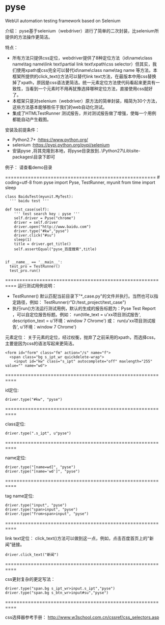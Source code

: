 # pyse
WebUI automation testing framework based on Selenium

介绍：
  pyse基于selenium（webdriver）进行了简单的二次封装，比selenium所提供的方法操作更简洁。
  
特点：
* 所有方法只提供css定位，webdriver提供了8种定位方法（id\name\class name\tag name\link text\partial link text\xpath\css selector）但其实，我们使用xpath或css完全可以替代id\name\class name\tag name 等方法，本框架所提供的click_text()方法可以替代link text方法，在最版本中用css替换掉了xpath，原因是css语法更简洁。统一元素定位方法使代码看起来更具有一致性，当看到一个元素时不用再犹豫选择哪种定位方法，直接使用css就好了。
* 本框架只是对selenium（webdriver）原方法的简单封装，精简为30个方法，这些方法基本能够胜任于我们的web自动化测试。
* 集成了HTMLTestRunner 测试报告，并对测试报告做了增强，使每一个用例都能自动产生截图。

安装及前提条件：
* Python2.7+ :https://www.python.org/
* selenium  :https://pypi.python.org/pypi/selenium
* 安装pyse ,将其克隆到本地，将pyse目录放到..\Python27\Lib\site-packages\目录下即可


例子：
   请查看demo目录

=====================================================
    # coding=utf-8
    from pyse import Pyse, TestRunner, myunit
    from time import sleep

    class BaiduTest(myunit.MyTest):
      ''' baidu test '''

    def test_case(self):
        ''' test search key : pyse '''
        self.driver = Pyse("chrome")
        driver = self.driver
        driver.open("http://www.baidu.com")
        driver.type("#kw","pyse")
        driver.click("#su")
        sleep(1)
        title = driver.get_title()
        self.assertEqual("pyse_百度搜索",title)


    if __name__ == '__main__':
      test_pro = TestRunner()
      test_pro.run()
==========================================================
运行测试用例说明：
* TestRunner() 默认匹配当前目录下"*_case.py"的文件并执行。当然也可以指定路径，例如：
TestRunner(r"D:/test_project/test_case")
* 执行run()方法运行测试用例，默认的生成的报告标题为：Pyse Test Report ，可以自定位报告标题。例如：
run(title_text = u'xx项目测试报告', description_text = u'环境：window 7  Chrome')
或：
run(u'xx项目测试报告', u'环境：window 7  Chrome')



元素定位：
  关于元素的定位，经过权衡，抛弃了之前采用的xpath，而选择css，主要是因为css的语法写起来更简洁。

    <form id="form" class="fm" action="/s" name="f">
      <span class="bg s_ipt_wr quickdelete-wrap">
        <input id="kw" class="s_ipt" autocomplete="off" maxlength="255" value="" name="wd">
==========================================================
    
  id定位:

    driver.type("#kw", "pyse")
==========================================================
    
  class定位:

    driver.type(".s_ipt", u"pyse")
==========================================================
    
  name定位:

    driver.type("[name=wd]", "pyse")
    driver.type("[name='wd']", "pyse")
==========================================================

  tag name定位:

    driver.type("input", "pyse")
    driver.type("span>input", "pyse")
    driver.type("from>span>input", "pyse")
==========================================================

  link text定位：
    click_text()方法可以做到这一点，例如，点击百度首页上的"新闻"链接。

    driver.click_text("新闻")
==========================================================
    
  css更封复杂的更定写法：

    driver.type("span.bg s_ipt_wr>input.s_ipt","pyse")
    driver.type("span.bg s_btn_wr>input#su","pyse")
==========================================================
    
  css选择器参考手册：
  http://www.w3school.com.cn/cssref/css_selectors.asp
